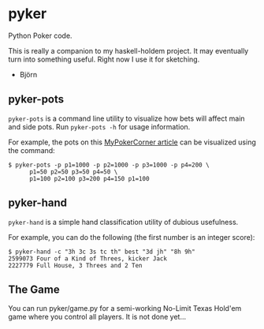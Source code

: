 pyker
=====

Python Poker code.

This is really a companion to my haskell-holdem project. It may
eventually turn into something useful. Right now I use it for
sketching.

- Björn


pyker-pots
----------

`pyker-pots` is a command line utility to visualize how bets will
affect main and side pots. Run `pyker-pots -h` for usage information.

For example, the pots on this [MyPokerCorner article](http://www.mypokercorner.com/poker-strategy/general-concepts/how-to-calculate-poker-side-pots/) can be visualized using the command:

    $ pyker-pots -p p1=1000 -p p2=1000 -p p3=1000 -p p4=200 \
          p1=50 p2=50 p3=50 p4=50 \
          p1=100 p2=100 p3=200 p4=150 p1=100

pyker-hand
----------

`pyker-hand` is a simple hand classification utility of dubious
usefulness.

For example, you can do the following (the first number is an integer
score):

    $ pyker-hand -c "3h 3c 3s tc th" best "3d jh" "8h 9h"
    2599073 Four of a Kind of Threes, kicker Jack
    2227779 Full House, 3 Threes and 2 Ten

The Game
--------

You can run pyker/game.py for a semi-working No-Limit Texas Hold'em
game where you control all players. It is not done yet...
